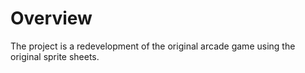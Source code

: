 # Overview
The project is a redevelopment of the original arcade game using the original sprite sheets.
